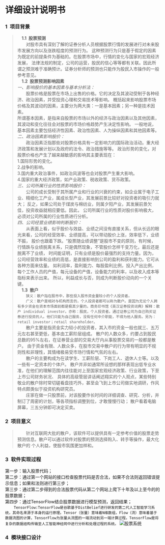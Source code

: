# 详细设计说明书
### 1&ensp;项目背景
>**&emsp;1.1&ensp;股票预测**  
&emsp;&emsp;对股市具有深刻了解的证券分析人员根据股票行情的发展进行对未来股市发展方向以及涨跌程度的预测行为。
这种预测行为只是基于假定的因素为既定的前提条件为基础的。在股票市场中，行情的变化与国家的宏观经济发展，
法律法规的制定，公司的运营，股民的信心等等都有关联。因此所谓之预测难于准确预计。证券分析师的预测也只能作为股民入市操作的一般参考意见。  
**&emsp;1.2&ensp;股票预测影响因素**  
*一、影响股价的基本因素与基本分析法：*  
&emsp;&emsp;股票价格是股票在市场上出售的价格。它的决定及其波动受制于各种经济、政治因素，并受投资心理和交易技术等影响。
概括起来影响股票市场价格及其波动的因素，主要分为两大类：一是基本因素；另一种是技术因素。  
所谓基本因素，是指来自股票的市场以外的经济与政治因素以及其他因素，其波动和变化往往会对股票的市场价格趋势产生决定性影响。
一般地说，基本因素主要包括经济性因素、政治性因素、人为操纵因素和其他因素等。  
*二、政治因素影响股价：*  
&emsp;&emsp;政治因素泛指那些对股票价格具有一定影响力的国际政治活动。重大经济政策和发展计划以及政府的法令、政治措施等等。
政治形势的变化，对股票价格也产生了越来越敏感的影响其主要表现在：  
1.国际形势的变化。  
2.战争的影响。  
3.国内重大政治事件，如政治风波等也会对股票产生重大影响。  
4.国家的重大经济政策，如产业政策、税收政策、货币政策。  
*三、公司所属行业的性质影响股价：*  
&emsp;&emsp;公司的成长受制于其所属产业和行业的兴衰的约束，如企业属于电子工业、精细化工产业，属成长型产业，其发展前景比较好对投资者的吸引力就大；
反之，如果公司处于煤炭与棉纺业，则属夕阳产业，其发展前景欠佳，投资收益就相应要低。因此，
公司所属行业的性质对股价影响极大，必须对公司所属的行业性质进行分析。  
*四、公司经营业绩影响判断股价：*  
&emsp;&emsp;从表面上看，似乎股价与效益、业绩之间没有直接关系，但从长远的眼光来看，公司的经营效率、业绩提高，可以带动股价上涨，效率低下，业绩不振，
股价也跟着下跌。“股票随业绩调整”是股市不变的原则，有时候，行情跌与业绩脱离关系，只是偶然现象，不管股价怎样千变万化，最后还是脱离不了业绩，
时间能证明，只有业绩是股价最强烈的支持力量。因为，公司经营效率和业绩的高低，是直接影响到公司的盈利和获利能力。它可从各种方面来估量。
如利润率，盈利能力、每股盈利比例，投入产出比例，每个工作人员的产值，每元设备的产值，设备能力的利率，以及收入成本等指标来表示出来。
所以，利益成长与否，则成为判断股价动向的一个关键。  
**&emsp;1.3&ensp;散户**  
&emsp;&emsp;`狭义：散户指在股市中，那些投入股市资金量较小的个人投资者。`  
&emsp;&emsp;`广义：散户是相对与机构而言的，个人投资者都可以称为散户。是因为无论个人拥有多少资金在资本市场面前都是极其少量的。商务印书馆《英汉证券投资词典》解释：散户 individual investor。亦称：股民，个人投资者。通过证券公司为自己购买证券进行投资的人。他们只能为自己服务，没有任何中介职能，不得为他人服务。另为：retail investor；retail shareholder。`  
&emsp;&emsp;散户主要是指资金实力较小的投资者，其入市的资金一般也就三、五万元左右甚至更低，基本由工薪阶层组成。
散户的人数众多，约要占到股民总数的95%左右，在证券营业部的交易大厅内从事股票交易的一般都是散户。
由于资金有限、人数众多，在股市交易中散户的行为带有明显的不规则性和非理性，其情绪极易受市场行情和气氛的左右。  
&emsp;&emsp;散户的主要构成为在读学生、工薪阶层、下岗工人、退休人士等。以及一些有一定资本的个体户。
散户并非如通常所设想的那样表现出低专业水准，在他们的理解范围内往往能对上至国家宏观经济政策、行业政策，下至上市公司财务状况、
具体的高级管层讲话阐述翔实的个人观点，某些特别敬业的散户除时常切磋看盘技巧外，甚至会飞到上市公司做实地调研，作风特点颇类似于投资机构研究员。  
&emsp;&emsp;庄家在做一只股票前，对该股要作长时间的详细调查、研究、分析，并制订了周密的计划，等各项指标调整到位，才敢慢慢行动；
散户看着电脑屏幕，三五分钟即可决定买卖。  
### 2&ensp;项目意义  
>&emsp;&emsp;针对互联网大批的散户，该软件可以提供具有一定参考价值的股票走势预测信息。散户可以通过软件对股票的预测选择购入、转手等操作，最大化散户的
个人利益，使股市氛围更加祥和。  
### 3&ensp;软件实现过程  
第一步：输入股票代码；  
第二步：通过第一个网站的接口检查股票代码是否合法，如果不合法则返回错误提示信息；如果和法则进行第三步；  
第三步：通过第二步得到的合法股票代码从第二个网站上爬下十年及以上至今的的股票数据；  
第四步：通过TensorFlow结合股票数据进行模型预测，返回结果；  
&emsp;&emsp;`TensorFlow:TensorFlow是谷歌基于DistBelief进行研发的第二代人工智能学习系统，其命名来源于本身的运行原理。Tensor（张量）意味着N维数组，Flow（流）意味着基于数据流图的计算，TensorFlow为张量从流图的一端流动到另一端计算过程。TensorFlow是将复杂的数据结构传输至人工智能神经网中进行分析和处理过程的系统。`
![股票系统](https://github.com/HanBingfeng0221151602/Markdown/blob/master/images/%E8%82%A1%E7%A5%A8%E7%B3%BB%E7%BB%9F.png)  
### 4&ensp;模块接口设计  
